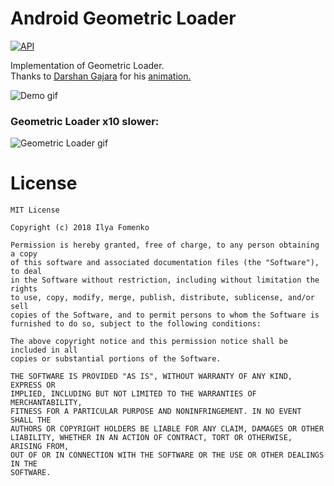 # Android Geometric Loader
[![API](https://img.shields.io/badge/API-15%2B-blue.svg?style=flat)](https://android-arsenal.com/api?level=15)

Implementation of Geometric Loader.  
Thanks to [Darshan Gajara](https://www.uplabs.com/weirdowizard "Darshan's profile on UpLabs") for his [animation.](https://www.uplabs.com/posts/geometric-loader-freebie "Page of animation on UpLabs")

![Demo gif](https://user-images.githubusercontent.com/1766863/41438361-790390bc-7040-11e8-886c-d2fdd185e176.gif)

### Geometric Loader x10 slower:

![Geometric Loader gif](https://user-images.githubusercontent.com/1766863/41435057-0f652462-7037-11e8-827f-698599c7e9dd.gif)

License
======

```
MIT License

Copyright (c) 2018 Ilya Fomenko

Permission is hereby granted, free of charge, to any person obtaining a copy
of this software and associated documentation files (the "Software"), to deal
in the Software without restriction, including without limitation the rights
to use, copy, modify, merge, publish, distribute, sublicense, and/or sell
copies of the Software, and to permit persons to whom the Software is
furnished to do so, subject to the following conditions:

The above copyright notice and this permission notice shall be included in all
copies or substantial portions of the Software.

THE SOFTWARE IS PROVIDED "AS IS", WITHOUT WARRANTY OF ANY KIND, EXPRESS OR
IMPLIED, INCLUDING BUT NOT LIMITED TO THE WARRANTIES OF MERCHANTABILITY,
FITNESS FOR A PARTICULAR PURPOSE AND NONINFRINGEMENT. IN NO EVENT SHALL THE
AUTHORS OR COPYRIGHT HOLDERS BE LIABLE FOR ANY CLAIM, DAMAGES OR OTHER
LIABILITY, WHETHER IN AN ACTION OF CONTRACT, TORT OR OTHERWISE, ARISING FROM,
OUT OF OR IN CONNECTION WITH THE SOFTWARE OR THE USE OR OTHER DEALINGS IN THE
SOFTWARE.
```
